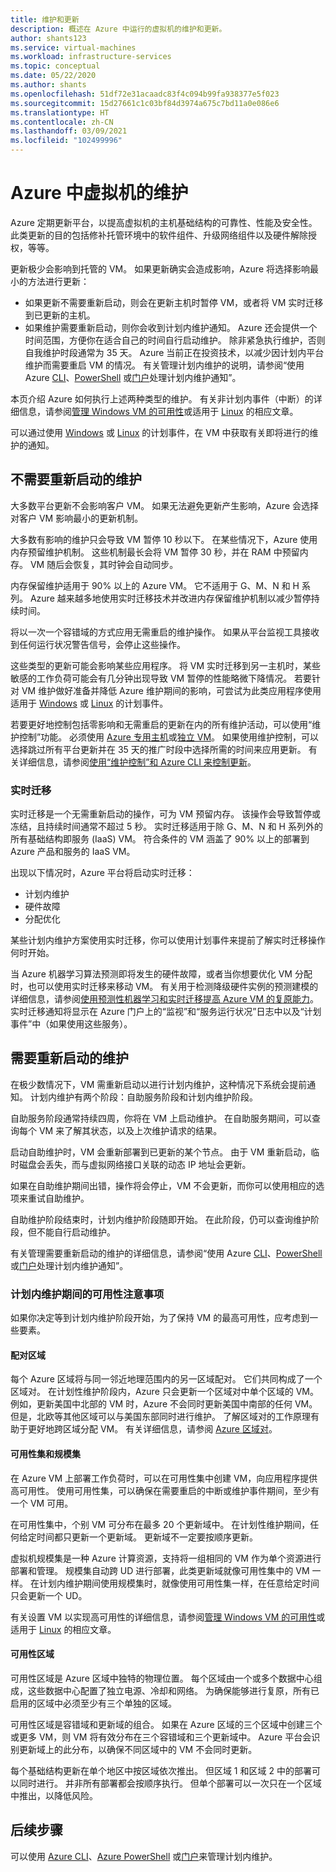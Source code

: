 ```yaml
---
title: 维护和更新
description: 概述在 Azure 中运行的虚拟机的维护和更新。
author: shants123
ms.service: virtual-machines
ms.workload: infrastructure-services
ms.topic: conceptual
ms.date: 05/22/2020
ms.author: shants
ms.openlocfilehash: 51df72e31acaadc83f4c094b99fa938377e5f023
ms.sourcegitcommit: 15d27661c1c03bf84d3974a675c7bd11a0e086e6
ms.translationtype: HT
ms.contentlocale: zh-CN
ms.lasthandoff: 03/09/2021
ms.locfileid: "102499996"
---
```

# <a name="maintenance-for-virtual-machines-in-azure"></a>Azure 中虚拟机的维护

Azure 定期更新平台，以提高虚拟机的主机基础结构的可靠性、性能及安全性。 此类更新的目的包括修补托管环境中的软件组件、升级网络组件以及硬件解除授权，等等。 

更新极少会影响到托管的 VM。 如果更新确实会造成影响，Azure 将选择影响最小的方法进行更新：

- 如果更新不需要重新启动，则会在更新主机时暂停 VM，或者将 VM 实时迁移到已更新的主机。 
- 如果维护需要重新启动，则你会收到计划内维护通知。 Azure 还会提供一个时间范围，方便你在适合自己的时间自行启动维护。 除非紧急执行维护，否则自我维护时段通常为 35 天。 Azure 当前正在投资技术，以减少因计划内平台维护而需要重启 VM 的情况。 有关管理计划内维护的说明，请参阅“使用 Azure [CLI](maintenance-notifications-cli.md)、[PowerShell](maintenance-notifications-powershell.md) 或[门户](maintenance-notifications-portal.md)处理计划内维护通知”。

本页介绍 Azure 如何执行上述两种类型的维护。 有关非计划内事件（中断）的详细信息，请参阅[管理 Windows VM 的可用性](./availability.md)或适用于 [Linux](./availability.md) 的相应文章。

可以通过使用 [Windows](./windows/scheduled-events.md) 或 [Linux](./linux/scheduled-events.md) 的计划事件，在 VM 中获取有关即将进行的维护的通知。



## <a name="maintenance-that-doesnt-require-a-reboot"></a>不需要重新启动的维护

大多数平台更新不会影响客户 VM。 如果无法避免更新产生影响，Azure 会选择对客户 VM 影响最小的更新机制。 

大多数有影响的维护只会导致 VM 暂停 10 秒以下。 在某些情况下，Azure 使用内存预留维护机制。 这些机制最长会将 VM 暂停 30 秒，并在 RAM 中预留内存。 VM 随后会恢复，其时钟会自动同步。 

内存保留维护适用于 90% 以上的 Azure VM。 它不适用于 G、M、N 和 H 系列。 Azure 越来越多地使用实时迁移技术并改进内存保留维护机制以减少暂停持续时间。  

将以一次一个容错域的方式应用无需重启的维护操作。 如果从平台监视工具接收到任何运行状况警告信号，会停止这些操作。 

这些类型的更新可能会影响某些应用程序。 将 VM 实时迁移到另一主机时，某些敏感的工作负荷可能会有几分钟出现导致 VM 暂停的性能略微下降情况。 若要针对 VM 维护做好准备并降低 Azure 维护期间的影响，可尝试为此类应用程序使用适用于 [Windows](./windows/scheduled-events.md) 或 [Linux](./linux/scheduled-events.md) 的计划事件。 

若要更好地控制包括零影响和无需重启的更新在内的所有维护活动，可以使用“维护控制”功能。 必须使用 [Azure 专用主机](./dedicated-hosts.md)或[独立 VM](../security/fundamentals/isolation-choices.md)。 如果使用维护控制，可以选择跳过所有平台更新并在 35 天的推广时段中选择所需的时间来应用更新。 有关详细信息，请参阅[使用“维护控制”和 Azure CLI 来控制更新](maintenance-control.md)。


### <a name="live-migration"></a>实时迁移

实时迁移是一个无需重新启动的操作，可为 VM 预留内存。 该操作会导致暂停或冻结，且持续时间通常不超过 5 秒。 实时迁移适用于除 G、M、N 和 H 系列外的所有基础结构即服务 (IaaS) VM。 符合条件的 VM 涵盖了 90% 以上的部署到 Azure 产品和服务的 IaaS VM。 

出现以下情况时，Azure 平台将启动实时迁移：
- 计划内维护
- 硬件故障
- 分配优化

某些计划内维护方案使用实时迁移，你可以使用计划事件来提前了解实时迁移操作何时开始。

当 Azure 机器学习算法预测即将发生的硬件故障，或者当你想要优化 VM 分配时，也可以使用实时迁移来移动 VM。 有关用于检测降级硬件实例的预测建模的详细信息，请参阅[使用预测性机器学习和实时迁移提高 Azure VM 的复原能力](https://azure.microsoft.com/blog/improving-azure-virtual-machine-resiliency-with-predictive-ml-and-live-migration/?WT.mc_id=thomasmaurer-blog-thmaure)。 实时迁移通知将显示在 Azure 门户上的“监视”和“服务运行状况”日志中以及“计划事件”中（如果使用这些服务）。

## <a name="maintenance-that-requires-a-reboot"></a>需要重新启动的维护

在极少数情况下，VM 需重新启动以进行计划内维护，这种情况下系统会提前通知。 计划内维护有两个阶段：自助服务阶段和计划内维护阶段。

自助服务阶段通常持续四周，你将在 VM 上启动维护。 在自助服务期间，可以查询每个 VM 来了解其状态，以及上次维护请求的结果。

启动自助维护时，VM 会重新部署到已更新的某个节点。 由于 VM 重新启动，临时磁盘会丢失，而与虚拟网络接口关联的动态 IP 地址会更新。

如果在自助维护期间出错，操作将会停止，VM 不会更新，而你可以使用相应的选项来重试自助维护。 

自助维护阶段结束时，计划内维护阶段随即开始。 在此阶段，仍可以查询维护阶段，但不能自行启动维护。

有关管理需要重新启动的维护的详细信息，请参阅“使用 Azure [CLI](maintenance-notifications-cli.md)、[PowerShell](maintenance-notifications-powershell.md) 或[门户](maintenance-notifications-portal.md)处理计划内维护通知”。 

### <a name="availability-considerations-during-scheduled-maintenance"></a>计划内维护期间的可用性注意事项 

如果你决定等到计划内维护阶段开始，为了保持 VM 的最高可用性，应考虑到一些要素。 

#### <a name="paired-regions"></a>配对区域

每个 Azure 区域将与同一邻近地理范围内的另一区域配对。 它们共同构成了一个区域对。 在计划性维护阶段内，Azure 只会更新一个区域对中单个区域的 VM。 例如，更新美国中北部的 VM 时，Azure 不会同时更新美国中南部的任何 VM。 但是，北欧等其他区域可以与美国东部同时进行维护。 了解区域对的工作原理有助于更好地跨区域分配 VM。 有关详细信息，请参阅 [Azure 区域对](../best-practices-availability-paired-regions.md)。

#### <a name="availability-sets-and-scale-sets"></a>可用性集和规模集

在 Azure VM 上部署工作负荷时，可以在可用性集中创建 VM，向应用程序提供高可用性。 使用可用性集，可以确保在需要重启的中断或维护事件期间，至少有一个 VM 可用。

在可用性集中，个别 VM 可分布在最多 20 个更新域中。 在计划性维护期间，任何给定时间都只更新一个更新域。 更新域不一定要按顺序更新。 

虚拟机规模集是一种 Azure 计算资源，支持将一组相同的 VM 作为单个资源进行部署和管理。 规模集自动跨 UD 进行部署，此类更新域就像可用性集中的 VM 一样。 在计划内维护期间使用规模集时，就像使用可用性集一样，在任意给定时间只会更新一个 UD。

有关设置 VM 以实现高可用性的详细信息，请参阅[管理 Windows VM 的可用性](./availability.md)或适用于 [Linux](./availability.md) 的相应文章。

#### <a name="availability-zones"></a>可用性区域

可用性区域是 Azure 区域中独特的物理位置。 每个区域由一个或多个数据中心组成，这些数据中心配置了独立电源、冷却和网络。 为确保能够进行复原，所有已启用的区域中必须至少有三个单独的区域。 

可用性区域是容错域和更新域的组合。 如果在 Azure 区域的三个区域中创建三个或更多 VM，则 VM 将有效分布在三个容错域和三个更新域中。 Azure 平台会识别更新域上的此分布，以确保不同区域中的 VM 不会同时更新。

每个基础结构更新在单个地区中按区域依次推出。 但区域 1 和区域 2 中的部署可以同时进行。 并非所有部署都会按顺序执行。 但单个部署可以一次只在一个区域中推出，以降低风险。

## <a name="next-steps"></a>后续步骤 

可以使用 [Azure CLI](maintenance-notifications-cli.md)、[Azure PowerShell](maintenance-notifications-powershell.md) 或[门户](maintenance-notifications-portal.md)来管理计划内维护。